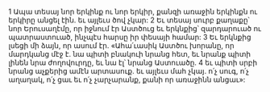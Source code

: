 1 Ապա տեսայ նոր երկինք ու նոր երկիր, քանզի առաջին երկինքն ու երկիրը անցել էին. եւ այլեւս ծով չկար: 2 Եւ տեսայ սուրբ քաղաքը՝ նոր Երուսաղէմը, որ իջնում էր Աստծուց եւ երկնքից՝ զարդարուած ու պատրաստուած, ինչպէս հարսը իր փեսայի համար: 3 Եւ երկնքից լսեցի մի ձայն, որ ասում էր. «Ահա՛ւասիկ Աստծու խորանը, որ մարդկանց մէջ է. նա պիտի բնակուի նրանց հետ, եւ նրանք պիտի լինեն նրա ժողովուրդը, եւ նա էլ՝ նրանց Աստուածը. 4 եւ պիտի սրբի նրանց աչքերից ամէն արտասուք. եւ այլեւս մահ չկայ. ո՛չ սուգ, ո՛չ աղաղակ, ո՛չ ցաւ եւ ո՛չ չարչարանք, քանի որ առաջինն անցաւ»:
